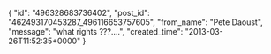  {
   "id": "496328683736402",
   "post_id": "462493170453287_496116653757605",
   "from_name": "Pete Daoust",
   "message": "what rights ???....",
   "created_time": "2013-03-26T11:52:35+0000"
 }
